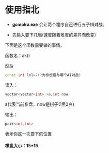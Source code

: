 # 使用指北

* **gomoku.exe** 会让两个程序自己进行五子棋对战。

* 先输入要下几局(速度随着难度的差异而改变)


下面是这个函数需要做的事情。

函数名：ak()

然后
```cpp
const int lvl=?(?为你想要与哪个AI对战)
```

读入：
```cpp
vector<vector<int> >a,int now
```

a代表当前棋盘，now是棋子(1黑2白)

输出：
```cpp
pair<int,int>
```
表示你这一次要下的位置

#### 棋盘大小：15*15